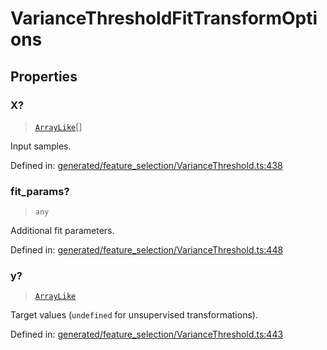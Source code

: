# VarianceThresholdFitTransformOptions

## Properties

### X?

> [`ArrayLike`](../types/ArrayLike.md)[]

Input samples.

Defined in:  [generated/feature\_selection/VarianceThreshold.ts:438](https://github.com/transitive-bullshit/scikit-learn-ts/blob/92ab806/packages/sklearn/src/generated/feature_selection/VarianceThreshold.ts#L438)

### fit\_params?

> `any`

Additional fit parameters.

Defined in:  [generated/feature\_selection/VarianceThreshold.ts:448](https://github.com/transitive-bullshit/scikit-learn-ts/blob/92ab806/packages/sklearn/src/generated/feature_selection/VarianceThreshold.ts#L448)

### y?

> [`ArrayLike`](../types/ArrayLike.md)

Target values (`undefined` for unsupervised transformations).

Defined in:  [generated/feature\_selection/VarianceThreshold.ts:443](https://github.com/transitive-bullshit/scikit-learn-ts/blob/92ab806/packages/sklearn/src/generated/feature_selection/VarianceThreshold.ts#L443)
